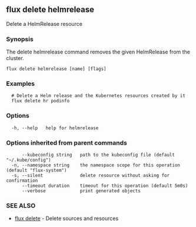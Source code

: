 ## flux delete helmrelease

Delete a HelmRelease resource

### Synopsis

The delete helmrelease command removes the given HelmRelease from the cluster.

```
flux delete helmrelease [name] [flags]
```

### Examples

```
  # Delete a Helm release and the Kubernetes resources created by it
  flux delete hr podinfo

```

### Options

```
  -h, --help   help for helmrelease
```

### Options inherited from parent commands

```
      --kubeconfig string   path to the kubeconfig file (default "~/.kube/config")
  -n, --namespace string    the namespace scope for this operation (default "flux-system")
  -s, --silent              delete resource without asking for confirmation
      --timeout duration    timeout for this operation (default 5m0s)
      --verbose             print generated objects
```

### SEE ALSO

* [flux delete](flux_delete.md)	 - Delete sources and resources

